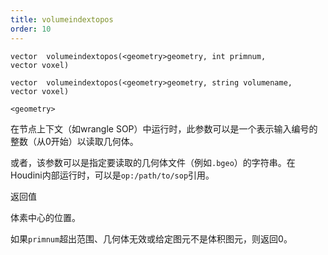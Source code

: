 ```yaml
---
title: volumeindextopos
order: 10
---
```

`vector  volumeindextopos(<geometry>geometry, int primnum, vector voxel)`

`vector  volumeindextopos(<geometry>geometry, string volumename, vector voxel)`

`<geometry>`

在节点上下文（如wrangle SOP）中运行时，此参数可以是一个表示输入编号的整数（从0开始）以读取几何体。

或者，该参数可以是指定要读取的几何体文件（例如`.bgeo`）的字符串。在Houdini内部运行时，可以是`op:/path/to/sop`引用。

返回值

体素中心的位置。

如果`primnum`超出范围、几何体无效或给定图元不是体积图元，则返回0。